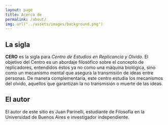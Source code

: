 ```yaml
---
layout: page
title: Acerca de
permalink: /about/
img: url("../assets/images/background.png")
---
```


## La sigla

**CERO** es la sigla para _Centro de Estudios en Replicancia y Olvido_. El objetivo del Centro es un abordaje filosófico sobre el concepto de replicadores, entendidos éstos ya no como una máquina biológica, sino como un mecanismo mental que asegura la transmisión de ideas entre personas. De manera complementaria, este centro estudia los mecanismos del olvido, aquellos que garantizan la no transmisión o muerte de las ideas.

## El autor

El autor de este sitio es Juan Parinelli, estudiante de Filosofía en la Universidad de Buenos Aires e investigador independiente. 

